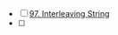 - [ ] [97. Interleaving String](https://leetcode.com/problems/interleaving-string/description/?envType=study-plan-v2&envId=top-interview-150)
- [ ] 